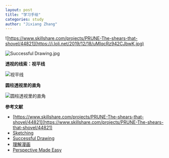```yaml
---
layout: post
title: "学习手绘"
categories: study
author: "Jixiang Zhang"
---
```


![https://www.skillshare.com/projects/PRUNE-The-shears-that-shovel/44821](https://i.loli.net/2019/12/18/uMIqcRz942CJbwK.jpg)

![Successful Drawing.jpg](https://i.loli.net/2019/12/18/gPMna6hkwFI2oBK.jpg)

**透视的线索：视平线**

![视平线](https://i.loli.net/2019/12/19/qX6iHIEz1eFgAL2.png)

**圆柱透视里的直角**

![圆柱透视里的直角](https://i.loli.net/2019/12/19/i6sxCgo7S8QYeUA.png)

**参考文献**

- [https://www.skillshare.com/projects/PRUNE-The-shears-that-shovel/44821](https://www.skillshare.com/projects/PRUNE-The-shears-that-shovel/44821)
- [Sketching](https://book.douban.com/subject/6787985/)
- [Successful Drawing](https://book.douban.com/subject/30304734/)
- [理解漫画](https://book.douban.com/subject/26336970/)
- [Perspective Made Easy](https://book.douban.com/subject/26436490/)